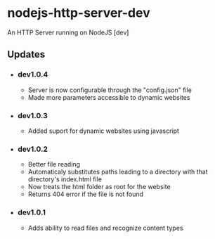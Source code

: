 # nodejs-http-server-dev
An HTTP Server running on NodeJS [dev]

## Updates
* ### dev1.0.4
  * Server is now configurable through the "config.json" file
  * Made more parameters accessible to dynamic websites
* ### dev1.0.3
  * Added suport for dynamic websites using javascript
* ### dev1.0.2
  * Better file reading
  * Automaticaly substitutes paths leading to a directory with that directory's index.html file
  * Now treats the html folder as root for the website
  * Returns 404 error if the file is not found
* ### dev1.0.1
  * Adds ability to read files and recognize content types